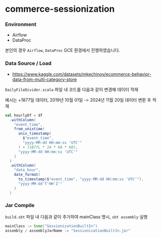 # commerce-sessionization

### Environment

- Airflow
- DataProc

본인의 경우 `Airflow`, `DataProc` GCE 환경에서 진행하였습니다.

### Data Source / Load

- https://www.kaggle.com/datasets/mkechinov/ecommerce-behavior-data-from-multi-category-store

`DailyFileDivider.scala` 파일 내 코드를 다음과 같이 변경해 데이터 적재

예시는 +1877일 데이터, 2019년 10월 01일 -> 2024년 11월 20일 데이터 변환 후 적재

```scala
val hourlyDf = df
  .withColumn(
    "event_time",
    from_unixtime(
      unix_timestamp(
        $"event_time",
        "yyyy-MM-dd HH:mm:ss 'UTC'"
      ) + (1877L * 24 * 60 * 60),
      "yyyy-MM-dd HH:mm:ss 'UTC'"
    )
  )
  .withColumn(
    "date_hour",
    date_format(
      to_timestamp($"event_time", "yyyy-MM-dd HH:mm:ss 'UTC'"),
      "yyyy-MM-dd'T'HH'Z'"
    )
  )
```

### Jar Compile

`build.sbt` 파일 내 다음과 같이 추가하여 mainClass 명시, `sbt assembly` 실행

```sbt
mainClass := Some("SessionizationBuiltIn")
assembly / assemblyJarName := "SessionizationBuiltIn.jar"
```
